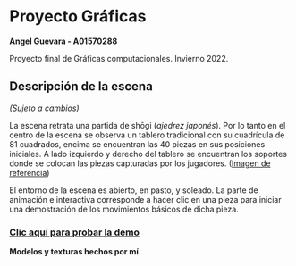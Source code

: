 # Proyecto Gráficas

**Angel Guevara - A01570288**

Proyecto final de Gráficas computacionales. Invierno 2022.

## Descripción de la escena

_(Sujeto a cambios)_

La escena retrata una partida de shōgi (_ajedrez japonés_). Por lo tanto en el centro de la escena se observa un tablero tradicional con su cuadrícula de 81 cuadrados, encima se encuentran las 40 piezas en sus posiciones iniciales. A lado izquierdo y derecho del tablero se encuentran los soportes donde se colocan las piezas capturadas por los jugadores.
([Imagen de referencia](https://en.wikipedia.org/wiki/File:Shogi_S09_1.jpg))

El entorno de la escena es abierto, en pasto, y soleado. La parte de animación e interactiva corresponde a hacer clic en una pieza para iniciar una demostración de los movimientos básicos de dicha pieza.

### [Clic aquí para probar la demo](https://angel-ag.github.io/ProyectoGraficas/)

**Modelos y texturas hechos por mí.**

